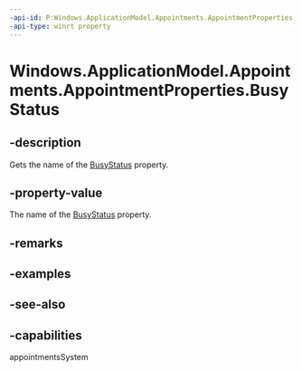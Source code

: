 ```yaml
---
-api-id: P:Windows.ApplicationModel.Appointments.AppointmentProperties.BusyStatus
-api-type: winrt property
---
```


<!-- Property syntax
public string BusyStatus { get; }
-->

# Windows.ApplicationModel.Appointments.AppointmentProperties.BusyStatus

## -description
Gets the name of the [BusyStatus](appointment_busystatus.md) property.

## -property-value
The name of the [BusyStatus](appointment_busystatus.md) property.

## -remarks

## -examples

## -see-also

## -capabilities
appointmentsSystem
